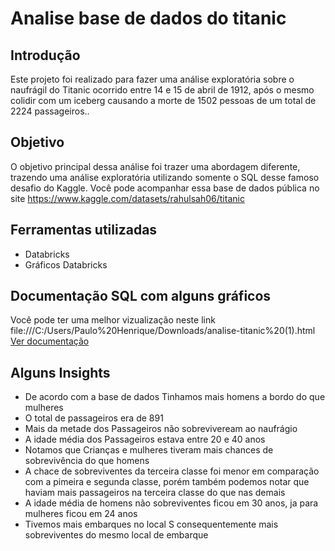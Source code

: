 # Analise base de dados do titanic
## Introdução
Este projeto foi realizado para fazer uma análise exploratória sobre o naufrágil do Titanic ocorrido entre 14 e 15 de abril de 1912, após o 
mesmo colidir com um iceberg causando a morte de 1502 pessoas de um total de 2224 passageiros..

## Objetivo
O objetivo principal dessa análise foi trazer uma abordagem diferente, trazendo uma análise exploratória utilizando somente o SQL desse famoso desafio do Kaggle. 
Você pode acompanhar essa base de dados pública no site https://www.kaggle.com/datasets/rahulsah06/titanic

## Ferramentas utilizadas
* Databricks
* Gráficos Databricks

## Documentação SQL com alguns gráficos
Você pode ter uma melhor vizualização neste link file:///C:/Users/Paulo%20Henrique/Downloads/analise-titanic%20(1).html
[Ver documentação](https://github.com/paulodatas/Analise_titanic/blob/main/titanic.md)

## Alguns Insights 

* De acordo com a base de dados Tinhamos mais homens a bordo do que mulheres
* O total de passageiros era de 891
* Mais da metade dos Passageiros não sobreviveream ao naufrágio
* A idade média dos Passageiros estava entre 20 e 40 anos
* Notamos que Crianças e mulheres tiveram mais chances de sobrevivência do que homens
* A chace de sobreviventes da terceira classe foi menor em comparação com a pimeira e segunda classe, porém também podemos notar que haviam mais passageiros na terceira classe do que nas demais
* A idade média de homens não sobreviventes ficou em 30 anos, ja para mulheres ficou em 24 anos
* Tivemos mais embarques no local S consequentemente mais sobreviventes do mesmo local de embarque
